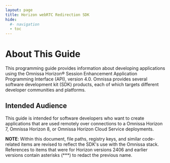 ```yaml
---
layout: page
title: Horizon webRTC Redirection SDK
hide:
  #- navigation
  - toc
---
```

# About This Guide

This programming guide provides information about developing applications using the Omnissa Horizon® Session Enhancement Application Programming Interface (API), version 4.0. Omnissa provides several software development kit (SDK) products, each of which targets different developer communities and platforms.

## Intended Audience

This guide is intended for software developers who want to create applications that are used remotely over connections to a Omnissa Horizon 7, Omnissa Horizon 8, or Omnissa Horizon Cloud Service deployments.

**NOTE**: Within this document, file paths, registry keys, and similar code-related items are revised to reflect the SDK's use with the Omnissa stack. References to items that were for Horizon versions 2406 and earlier versions contain asterisks (***) to redact the previous name.


